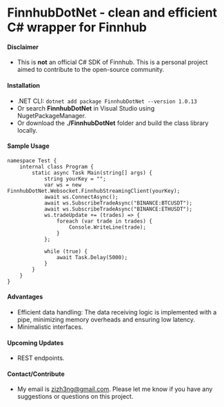 # FinnhubDotNet - clean and efficient C# wrapper for Finnhub

#### Disclaimer
- This is <b>not</b> an official C# SDK of Finnhub. This is a personal project aimed to contribute to the open-source community.

#### Installation
- .NET CLI: ```dotnet add package FinnhubDotNet --version 1.0.13```
- Or search <b>FinnhubDotNet</b> in Visual Studio using NugetPackageManager.
- Or download the <b>./FinnhubDotNet</b> folder and build the class library locally.

#### Sample Usage
```
namespace Test {
    internal class Program {
        static async Task Main(string[] args) {
            string yourKey = "";
            var ws = new FinnhubDotNet.Websocket.FinnhubStreamingClient(yourKey);
            await ws.ConnectAsync();
            await ws.SubscribeTradeAsync("BINANCE:BTCUSDT");
            await ws.SubscribeTradeAsync("BINANCE:ETHUSDT");
            ws.tradeUpdate += (trades) => {
                foreach (var trade in trades) {
                    Console.WriteLine(trade);
                }
            };

            while (true) {
                await Task.Delay(5000);
            }
        }
    }
}
```

#### Advantages
- Efficient data handling: The data receiving logic is implemented with a pipe, minimizing memory overheads and ensuring low latency.
- Minimalistic interfaces.

#### Upcoming Updates
- REST endpoints.

#### Contact/Contribute
- My email is zizh3ng@gmail.com. Please let me know if you have any suggestions or questions on this project.
